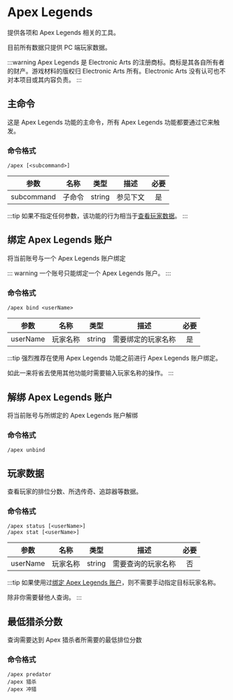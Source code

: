 # Apex Legends <Badge type="tip" text="稳定" vertical="top"/>

提供各项和 Apex Legends 相关的工具。

目前所有数据只提供 PC 端玩家数据。

:::warning
Apex Legends 是 Electronic Arts 的注册商标。商标是其各自所有者的财产。游戏材料的版权归 Electronic Arts 所有。Electronic Arts 没有认可也不对本项目或其内容负责。
:::

## 主命令

这是 Apex Legends 功能的主命令，所有 Apex Legends 功能都要通过它来触发。

### 命令格式

```:no-line-numbers
/apex [<subcommand>]
```

| 参数 |  名称  |  类型  |  描述  |  必要  |
|:----:|:----:|:----:|:----:|:----:|
| subcommand |  子命令  |  string  |  参见下文  |  是  |

:::tip
如果不指定任何参数，该功能的行为相当于[查看玩家数据](#查看玩家数据)。
:::

## 绑定 Apex Legends 账户

将当前账号与一个 Apex Legends 账户绑定

::: warning
一个账号只能绑定一个 Apex Legends 账户。
:::

### 命令格式

```:no-line-numbers
/apex bind <userName>
```
| 参数 |  名称  |  类型  |  描述  |  必要  |
|:----:|:----:|:----:|:----:|:----:|
| userName |  玩家名称  |  string  |  需要绑定的玩家名称  |  是  |

:::tip
强烈推荐在使用 Apex Legends 功能之前进行 Apex Legends 账户绑定。

如此一来将省去使用其他功能时需要输入玩家名称的操作。
:::

## 解绑 Apex Legends 账户

将当前账号与所绑定的 Apex Legends 账户解绑

### 命令格式

```:no-line-numbers
/apex unbind
```

## 玩家数据

查看玩家的排位分数、所选传奇、追踪器等数据。

### 命令格式

```:no-line-numbers
/apex status [<userName>]
/apex stat [<userName>]
```

| 参数 |  名称  |  类型  |  描述  |  必要  |
|:----:|:----:|:----:|:----:|:----:|
| userName |  玩家名称  |  string  |  需要查询的玩家名称  |  否  |

:::tip
如果使用过[绑定 Apex Legends 账户](#绑定-apex-legends-账户)，则不需要手动指定目标玩家名称。

除非你需要替他人查询。
:::

## 最低猎杀分数

查询需要达到 Apex 猎杀者所需要的最低排位分数

### 命令格式

```:no-line-numbers
/apex predator
/apex 猎杀
/apex 冲猎
```